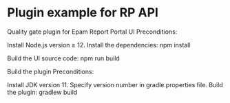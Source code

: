 # Plugin example for RP API

Quality gate plugin for Epam Report Portal
UI
Preconditions:

Install Node.js version ≥ 12.
Install the dependencies: npm install

Build the UI source code: npm run build

Build the plugin
Preconditions:

Install JDK version 11.
Specify version number in gradle.properties file.
Build the plugin: gradlew build